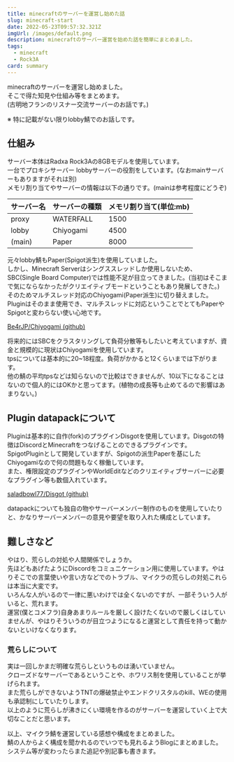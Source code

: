 ```yaml
---
title: minecraftのサーバーを運営し始めた話
slug: minecraft-start
date: 2022-05-23T09:57:32.321Z
imgUrl: /images/default.png
description: minecraftのサーバー運営を始めた話を簡単にまとめました。
tags:
  - minecraft
  - Rock3A
card: summary
---
```

minecraftのサーバーを運営し始めました。  
そこで得た知見や仕組み等をまとめます。  
(古明地フランのリスナー交流サーバーのお話です。)

※ 特に記載がない限りlobby鯖でのお話しです。

## 仕組み
サーバー本体はRadxa Rock3Aの8GBモデルを使用しています。  
一台でプロキシサーバー lobbyサーバーの役割をしています。(なおmainサーバーもありますがそれは別)  
メモリ割り当てやサーバーの情報は以下の通りです。(mainは参考程度にどうぞ)

|サーバー名|サーバーの種類|メモリ割り当て(単位:mb)|
|---|---|---|
|proxy|WATERFALL|1500|
|lobby|Chiyogami|4500|
|(main)|Paper|8000|

元々lobby鯖もPaper(Spigot派生)を使用していました。  
しかし、Minecraft Serverはシングススレッドしか使用しないため、SBC(Single Board Computer)では性能不足が目立ってきました。(当初はそこまで気にならなかったがクリエイティブモードということもあり発展してきた。)  
そのためマルチスレッド対応のChiyogami(Paper派生)に切り替えました。  
Pluginはそのまま使用でき、マルチスレッドに対応ということでとてもPaperやSpigotと変わらない使い心地です。

[Be4rJP/Chiyogami (github)](https://github.com/Be4rJP/Chiyogami)

将来的にはSBCをクラスタリングして負荷分散等もしたいと考えていますが、資金と規模的に現状はChiyogamiを使用しています。  
tpsについては基本的に20~18程度。負荷がかかると12くらいまでは下がります。  
他の鯖の平均tpsなどは知らないので比較はできませんが、10以下になることはないので個人的にはOKかと思ってます。(植物の成長等も止めてるので影響はあまりない。)



## Plugin datapackについて
Pluginは基本的に自作(fork)のプラグインDisgotを使用しています。Disgotの特徴はDiscordとMinecraftをつなげることのできるプラグインです。  
SpigotPluginとして開発していますが、Spigotの派生Paperを基にしたChiyogamiなので何の問題もなく稼働しています。  
また、権限設定のプラグインやWorldEditなどのクリエイティブサーバーに必要なプラグイン等も数個入れています。

[saladbowl77/Disgot (github)](https://github.com/saladbowl77/Disgot)

datapackについても独自の物やサーバーメンバー制作のものを使用していたりと、かなりサーバーメンバーの意見や要望を取り入れた構成としています。

## 難しさなど
やはり、荒らしの対処や人間関係でしょうか。  
先ほどもあげたようにDiscordをコミュニケーション用に使用しています。やはりそこでの言葉使いや言い方などでのトラブル、マイクラの荒らしの対処これらは本当に大変です。  
いろんな人がいるので一律に悪いわけでは全くないのですが、一部そういう人がいると、荒れます。  
運営(僕とコメフラ)自身あまりルールを厳しく設けたくないので厳しくはしていませんが、やはりそういうのが目立つようになると運営として責任を持って動かないといけなくなります。

### 荒らしについて
実は一回しかまだ明確な荒らしというものは湧いていません。  
クローズドなサーバーであるということや、ホワリス制を使用していることが挙げられます。  
また荒らしができないようTNTの爆破禁止やエンドクリスタルのkill、WEの使用も承認制にしていたりします。  
以上のように荒らしが沸きにくい環境を作るのがサーバーを運営していく上で大切なことだと思います。

以上、マイクラ鯖を運営している感想や構成をまとめました。  
鯖の人からよく構成を聞かれるのでいつでも見れるようBlogにまとめました。  
システム等が変わったらまた追記や別記事も書きます。